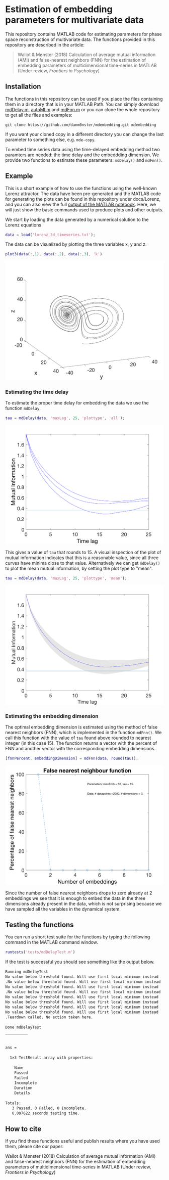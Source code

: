 # Estimation of embedding parameters for multivariate data
This repository contains MATLAB code for estimating parameters for phase space reconstruction of multivariate data. The functions provided in this repository are described in the article:
> Wallot & Mønster (2018) Calculation of average mutual information (AMI) and false-nearest neighbors (FNN) for the estimation of embedding parameters of multidimensional time-series in MATLAB (Under review, *Frontiers in Psychology*)

## Installation
The functions in this repository can be used if you place the files containing them in a directory that is in your MATLAB Path. You can simply download [mdDelay.m](mdDelay.m), [autoMI.m](autoMI.m) and [mdFnn.m](mdFnn.m) or you can clone the whole repository to get all the files and examples:
```
git clone https://github.com/danm0nster/mdembedding.git mdembedding
```
If you want your cloned copy in a different directory you can change the last parameter to something else, e.g. `mde-copy`.

To embed time series data using the time-delayed embedding method two paramters are needed: the time delay and the embeddding dimension. We provide two functions to estimate these parameters: `mdDelay()` and `mdFnn()`.

## Example
This is a short example of how to use the functions using the well-known Lorenz attractor. The data have been pre-generated and the MATLAB code for generating the plots can be found in this repository under docs/Lorenz, and you can also view the full [output of the MATLAB notebook](https://danm0nster.github.io/mdembedding/Lorenz/html/). Here, we will just show the basic commands used to produce plots and other outputs.

We start by loading the data generated by a numerical solution to the Lorenz equations
```MATLAB
data = load('lorenz_3d_timeseries.txt');
```

The data can be visualized by plotting the three variables x, y and z.
```MATLAB
plot3(data(:,1), data(:,2), data(:,3), 'k')
```

![Figure 1a from paper](examples/Lorenz/Figure1a.png)

### Estimating the time delay
To estimate the proper time delay for embedding the data we use the function `mdDelay`.
```MATLAB
tau = mdDelay(data, 'maxLag', 25, 'plottype', 'all');
```
![Figure 2a from paper](examples/Lorenz/Figure2a.png)

This gives a value of `tau` that rounds to 15. A visual inspection of the plot of mutual information indicates that this is a reasonable value, since all three curves have minima close to that value. Alternatively we can get `mdDelay()` to plot the mean mutual information, by setting the plot type to "mean".
```MATLAB
tau = mdDelay(data, 'maxLag', 25, 'plottype', 'mean');
```
![Plot of mean AMI](examples/Lorenz/Figure2a_mean.png)

### Estimating the embedding dimension
The optimal embedding dimension is estimated using the method of false nearest neighbors (FNN), which is implemented in the function `mdFnn()`. We call this function with the value of `tau` found above rounded to nearest integer (in this case 15). The function returns a vector with the percent of FNN and another vector with the corresponding embedding dimensions.
```MATLAB
[fnnPercent, embeddingDimension] = mdFnn(data, round(tau));
```
![Figure 2b from paper](examples/Lorenz/Figure2b.png)

Since the number of false nearest neighbors drops to zero already at 2 embeddings we see that it is enough to embed the data in the three dimensions already present in the data, which is not surprising because we have sampled all the variables in the dynamical system.

## Testing the functions
You can run a short test suite for the functions by typing the following command in the MATLAB command window.
```MATLAB
runtests('tests/mdDelayTest.m')
```
If the test is successful you should see something like the output below.
```
Running mdDelayTest
No value below threshold found. Will use first local minimum instead
.No value below threshold found. Will use first local minimum instead
No value below threshold found. Will use first local minimum instead
.No value below threshold found. Will use first local minimum instead
No value below threshold found. Will use first local minimum instead
No value below threshold found. Will use first local minimum instead
No value below threshold found. Will use first local minimum instead
No value below threshold found. Will use first local minimum instead
.Teardown called. No action taken here.

Done mdDelayTest
__________


ans =

  1×3 TestResult array with properties:

    Name
    Passed
    Failed
    Incomplete
    Duration
    Details

Totals:
   3 Passed, 0 Failed, 0 Incomplete.
   0.097622 seconds testing time.

```

## How to cite
If you find these functions useful and publish results where you have used them, please cite our paper:

Wallot & Mønster (2018) Calculation of average mutual information (AMI) and false-nearest neighbors (FNN) for the estimation of embedding parameters of multidimensional time-series in MATLAB (Under review, *Frontiers in Psychology*)
